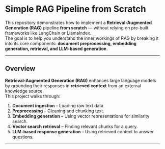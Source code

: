 # Simple RAG Pipeline from Scratch

This repository demonstrates how to implement a **Retrieval-Augmented Generation (RAG)** pipeline **from scratch** — without relying on pre-built frameworks like LangChain or LlamaIndex.  
The goal is to help you understand the inner workings of RAG by breaking it into its core components: **document preprocessing, embedding generation, retrieval, and LLM-based generation**.

---

## Overview

**Retrieval-Augmented Generation (RAG)** enhances large language models by grounding their responses in **retrieved context** from an external knowledge source.  
This project walks through:

1. **Document ingestion** – Loading raw text data.
2. **Preprocessing** – Cleaning and chunking text.
3. **Embedding generation** – Using vector representations for similarity search.
4. **Vector search retrieval** – Finding relevant chunks for a query.
5. **LLM-based response generation** – Using retrieved context to answer questions.

---